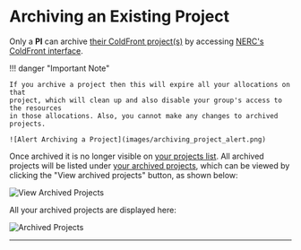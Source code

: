 # Archiving an Existing Project

Only a **PI** can archive [their ColdFront project(s)](https://coldfront.mss.mghpcc.org/project/)
by accessing [NERC's ColdFront interface](https://coldfront.mss.mghpcc.org/).

!!! danger "Important Note"

    If you archive a project then this will expire all your allocations on that
    project, which will clean up and also disable your group's access to the resources
    in those allocations. Also, you cannot make any changes to archived projects.

    ![Alert Archiving a Project](images/archiving_project_alert.png)

Once archived it is no longer visible on [your projects list](https://coldfront.mss.mghpcc.org/project/).
All archived projects will be listed under [your archived projects](https://coldfront.mss.mghpcc.org/project/archived/),
which can be viewed by clicking the "View archived projects" button, as shown below:

![View Archived Projects](images/view_archived_projects.png)

All your archived projects are displayed here:

![Archived Projects](images/archived_projects_list.png)

---
